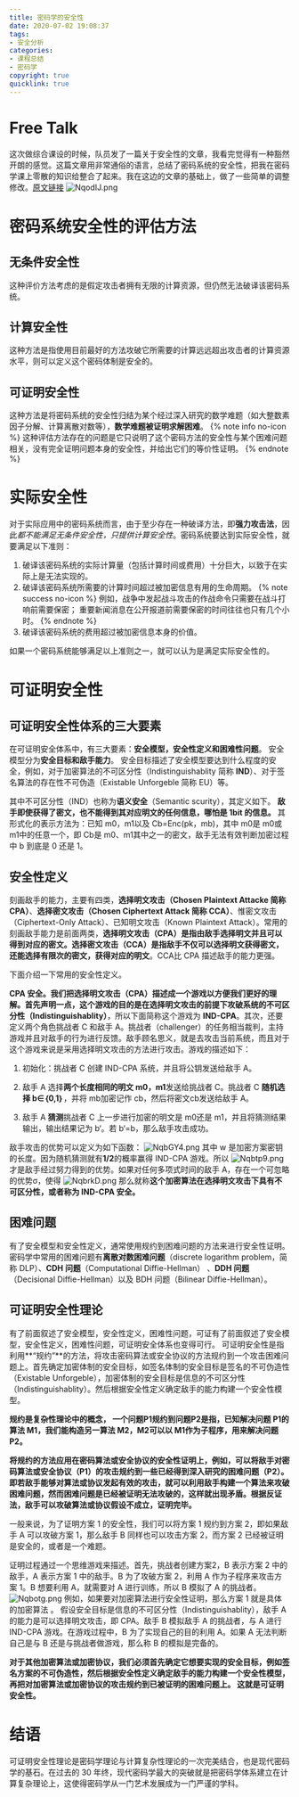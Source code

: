```yaml
---
title: 密码学的安全性
date: 2020-07-02 19:08:37
tags:
- 安全分析
categories: 
- 课程总结
- 密码学
copyright: true
quicklink: true
---
```

# Free Talk
这次做综合课设的时候，队员发了一篇关于安全性的文章，我看完觉得有一种豁然开朗的感觉。这篇文章用非常通俗的语言，总结了密码系统的安全性，把我在密码学课上零散的知识给整合了起来。我在这边的文章的基础上，做了一些简单的调整修改。[原文链接](https://www.cnblogs.com/xdyixia/p/11610091.html)
![NqodIJ.png](https://s1.ax1x.com/2020/07/02/NqodIJ.png)
<!--more-->

# 密码系统安全性的评估方法
## 无条件安全性
这种评价方法考虑的是假定攻击者拥有无限的计算资源，但仍然无法破译该密码系统。
## 计算安全性
这种方法是指使用目前最好的方法攻破它所需要的计算远远超出攻击者的计算资源水平，则可以定义这个密码体制是安全的。
## 可证明安全性
这种方法是将密码系统的安全性归结为某个经过深入研究的数学难题（如大整数素因子分解、计算离散对数等），**数学难题被证明求解困难**。
{% note info no-icon %}
这种评估方法存在的问题是它只说明了这个密码方法的安全性与某个困难问题相关，没有完全证明问题本身的安全性，并给出它们的等价性证明。
{% endnote %}
# 实际安全性
对于实际应用中的密码系统而言，由于至少存在一种破译方法，即**强力攻击法**，因此*都不能满足无条件安全性，只提供计算安全性*。密码系统要达到实际安全性，就要满足以下准则：
1. 破译该密码系统的实际计算量（包括计算时间或费用）十分巨大，以致于在实际上是无法实现的。
2. 破译该密码系统所需要的计算时间超过被加密信息有用的生命周期。
{% note success no-icon %}
例如，战争中发起战斗攻击的作战命令只需要在战斗打响前需要保密；
重要新闻消息在公开报道前需要保密的时间往往也只有几个小时。
{% endnote %}
3. 破译该密码系统的费用超过被加密信息本身的价值。

如果一个密码系统能够满足以上准则之一，就可以认为是满足实际安全性的。

# 可证明安全性
## 可证明安全性体系的三大要素
在可证明安全体系中，有三大要素：**安全模型，安全性定义和困难性问题**。
安全模型分为**安全目标和敌手能力**。
安全目标描述了安全模型要达到什么程度的安全，例如，对于加密算法的不可区分性（Indistinguishablity 简称 **IND**）、对于签名算法的存在性不可伪造（Existable Unforgeble 简称 EU）等。

其中不可区分性（IND）也称为**语义安全**（Semantic scurity），其定义如下。
**敌手即使获得了密文，也不能得到其对应明文的任何信息，哪怕是 1bit 的信息。**
其形式化的表示方法为：已知 m0，m1以及 Cb=Enc(pk，mb)，其中 m0是 m0或 m1中的任意一个，即 Cb是 m0、m1其中之一的密文，敌手无法有效判断加密过程中 b 到底是 0 还是 1。

## 安全性定义
刻画敌手的能力，主要有四类，**选择明文攻击（Chosen Plaintext Attacke 简称 CPA）**、**选择密文攻击（Chosen Ciphertext Attack 简称 CCA）**、惟密文攻击（Ciphertext-Only Attack）、已知明文攻击（Known Plaintext Attack）。常用的刻画敌手能力是前面两类，**选择明文攻击（CPA）是指由敌手选择明文并且可以得到对应的密文。选择密文攻击（CCA）是指敌手不仅可以选择明文获得密文，还能选择有限次的密文，获得对应的明文**。CCA比 CPA 描述敌手的能力更强。

下面介绍一下常用的安全性定义。

**CPA 安全。**我们把选择明文攻击（CPA）描述成一个游戏以方便我们更好的理解。首先声明一点，这个游戏的目的**是在选择明文攻击的前提下攻破系统的不可区分性（Indistinguishablity）**，所以下面简称这个游戏为 **IND-CPA**。其次，还要定义两个角色挑战者 C 和敌手 A。挑战者（challenger）的任务相当裁判，主持游戏并且对敌手的行为进行反馈。敌手顾名思义，就是去攻击当前系统，而且对于这个游戏来说是采用选择明文攻击的方法进行攻击。游戏的描述如下： 

1. 初始化：挑战者 C 创建 IND-CPA 系统，并且将公钥发送给敌手 A。 

2. 敌手 A 选择**两个长度相同的明文 m0，m1**发送给挑战者 C。挑战者 C **随机选择 b∈｛0,1｝**，并将 mb加密记作 cb，然后将密文cb发送给敌手 A。

3. 敌手 A **猜测**挑战者 C 上一步进行加密的明文是 m0还是 m1，并且将猜测结果输出，输出结果记为 b‘。若 b‘=b，那么敌手攻击成功。

敌手攻击的优势可以定义为如下函数： 
![NqbGY4.png](https://s1.ax1x.com/2020/07/02/NqbGY4.png)
其中 w 是加密方案密钥的长度。因为随机猜测就有**1/2**的概率赢得 IND-CPA 游戏。所以
![Nqbtp9.png](https://s1.ax1x.com/2020/07/02/Nqbtp9.png)
才是敌手经过努力得到的优势。如果对任何多项式时间的敌手 A，存在一个可忽略的优势σ，使得
![NqbrkD.png](https://s1.ax1x.com/2020/07/02/NqbrkD.png)
那么就称**这个加密算法在选择明文攻击下具有不可区分性，或者称为 IND-CPA 安全。**

## 困难问题
有了安全模型和安全性定义，通常使用规约到困难问题的方法来进行安全性证明。密码学中常用的困难问题有**离散对数困难问题**（discrete logarithm problem，简称 DLP）、**CDH 问题**（Computational Diffie-Hellman） 、**DDH 问题**（Decisional Diffie-Hellman）以及 BDH 问题（Bilinear Diffie-Hellman）。 

## 可证明安全性理论
有了前面叙述了安全模型，安全性定义，困难性问题，可证有了前面叙述了安全模型，安全性定义，困难性问题，可证明安全体系也变得可行。
可证明安全性是指利用**“规约”**的方法，将攻击密码算法或安全协议的方法规约到一个攻击困难问题上。首先确定加密体制的安全目标，如签名体制的安全目标是签名的不可伪造性（Existable Unforgeble），加密体制的安全目标是信息的不可区分性（Indistinguishablity）。然后根据安全性定义确定敌手的能力构建一个安全性模型。

**规约是复杂性理论中的概念， 一个问题P1规约到问题P2是指，已知解决问题 P1的算法 M1，我们能构造另一算法 M2，M2可以以 M1作为子程序，用来解决问题 P2。**

**将规约的方法应用在密码算法或安全协议的安全性证明上，例如，可以将敌手对密码算法或安全协议（P1）的攻击规约到一些已经得到深入研究的困难问题（P2）。即若敌手能够对算法或协议发起有效的攻击，就可以利用敌手构建一个算法来攻破困难问题，然而困难问题是已经被证明无法攻破的，这样就出现矛盾。根据反证法，敌手可以攻破算法或协议假设不成立，证明完毕。**

一般来说，为了证明方案 1 的安全性，我们可以将方案 1 规约到方案 2，即如果敌手 A 可以攻破方案 1，那么敌手 B 同样也可以攻击方案 2，而方案 2 已经被证明是安全的，或者是一个难题。

证明过程通过一个思维游戏来描述。首先，挑战者创建方案2，B 表示方案 2 中的敌手，A 表示方案 1 中的敌手。B 为了攻破方案 2，利用 A 作为子程序来攻击方案 1。B 想要利用 A，就需要对 A 进行训练，所以 B 模拟了 A 的挑战者。
![Nqbotg.png](https://s1.ax1x.com/2020/07/02/Nqbotg.png)
例如，如果要对加密算法进行安全性证明，那么方案 1 就是具体的加密算法 。 假设安全目标是信息的不可区分性（Indistinguishablity），敌手 A 的能力是可以选择明文攻击，即 CPA。敌手 B 模拟敌手 A 的挑战者，与 A 进行 IND-CPA 游戏。在游戏过程中，B 为了实现自己的目的利用 A。如果 A 无法判断自己是与 B 还是与挑战者做游戏，那么称 B 的模拟是完备的。

**对于其他加密算法或加密协议，我们必须首先确定它想要实现的安全目标，例如签名方案的不可伪造性，然后根据安全性定义确定敌手的能力构建一个安全性模型，再把对加密算法或加密协议的攻击规约到已被证明的困难问题上。 这就是可证明安全性。**

# 结语
可证明安全性理论是密码学理论与计算复杂性理论的一次完美结合，也是现代密码学的基石。在过去的 30 年终，现代密码学最大的突破就是把密码学体系建立在计算复杂理论上，这使得密码学从一门艺术发展成为一门严谨的学科。